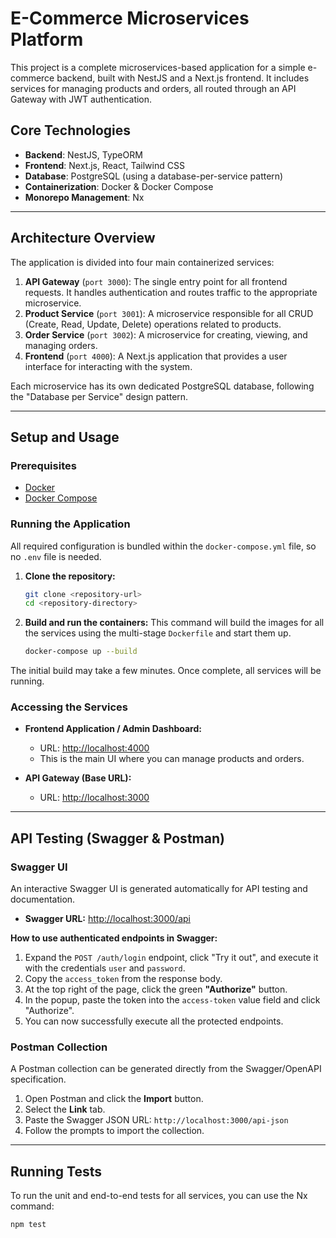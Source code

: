 # E-Commerce Microservices Platform

This project is a complete microservices-based application for a simple e-commerce backend, built with NestJS and a Next.js frontend. It includes services for managing products and orders, all routed through an API Gateway with JWT authentication.

## Core Technologies

- **Backend**: NestJS, TypeORM
- **Frontend**: Next.js, React, Tailwind CSS
- **Database**: PostgreSQL (using a database-per-service pattern)
- **Containerization**: Docker & Docker Compose
- **Monorepo Management**: Nx

---

## Architecture Overview

The application is divided into four main containerized services:

1.  **API Gateway** (`port 3000`): The single entry point for all frontend requests. It handles authentication and routes traffic to the appropriate microservice.
2.  **Product Service** (`port 3001`): A microservice responsible for all CRUD (Create, Read, Update, Delete) operations related to products.
3.  **Order Service** (`port 3002`): A microservice for creating, viewing, and managing orders.
4.  **Frontend** (`port 4000`): A Next.js application that provides a user interface for interacting with the system.

Each microservice has its own dedicated PostgreSQL database, following the "Database per Service" design pattern.

---

## Setup and Usage

### Prerequisites

- [Docker](https://www.docker.com/get-started)
- [Docker Compose](https://docs.docker.com/compose/install/)

### Running the Application

All required configuration is bundled within the `docker-compose.yml` file, so no `.env` file is needed.

1.  **Clone the repository:**
    ```sh
    git clone <repository-url>
    cd <repository-directory>
    ```

2.  **Build and run the containers:**
    This command will build the images for all the services using the multi-stage `Dockerfile` and start them up.
    ```sh
    docker-compose up --build
    ```

The initial build may take a few minutes. Once complete, all services will be running.

### Accessing the Services

- **Frontend Application / Admin Dashboard:**
  - URL: [http://localhost:4000](http://localhost:4000)
  - This is the main UI where you can manage products and orders.

- **API Gateway (Base URL):**
  - URL: [http://localhost:3000](http://localhost:3000)

---

## API Testing (Swagger & Postman)

### Swagger UI

An interactive Swagger UI is generated automatically for API testing and documentation.

- **Swagger URL:** [http://localhost:3000/api](http://localhost:3000/api)

**How to use authenticated endpoints in Swagger:**

1.  Expand the `POST /auth/login` endpoint, click "Try it out", and execute it with the credentials `user` and `password`.
2.  Copy the `access_token` from the response body.
3.  At the top right of the page, click the green **"Authorize"** button.
4.  In the popup, paste the token into the `access-token` value field and click "Authorize".
5.  You can now successfully execute all the protected endpoints.

### Postman Collection

A Postman collection can be generated directly from the Swagger/OpenAPI specification.

1.  Open Postman and click the **Import** button.
2.  Select the **Link** tab.
3.  Paste the Swagger JSON URL: `http://localhost:3000/api-json`
4.  Follow the prompts to import the collection.

---

## Running Tests

To run the unit and end-to-end tests for all services, you can use the Nx command:

```sh
npm test
```